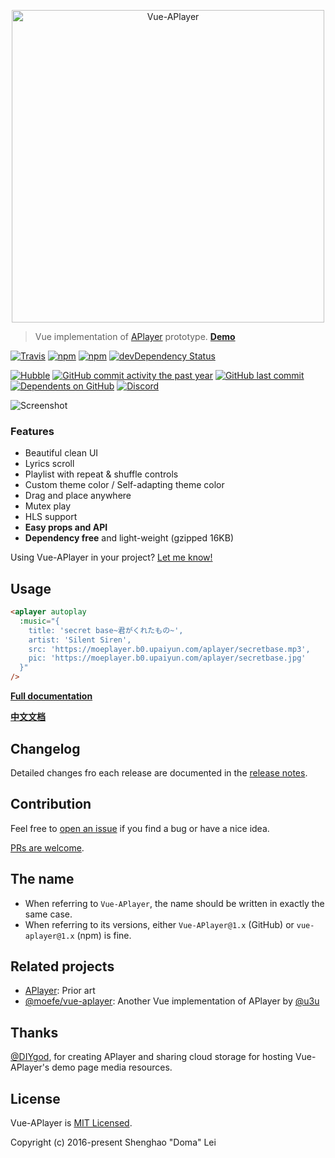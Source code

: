 <p align="center">
<img src="https://user-images.githubusercontent.com/34600369/41199820-c1d0f766-6c90-11e8-8785-a306e77dcfe5.png" alt="Vue-APlayer" width="500">

> Vue implementation of [APlayer](https://github.com/MoePlayer/APlayer) prototype.
[**Demo**](https://sevenoutman.github.io/vue-aplayer)


[![Travis](https://img.shields.io/travis/SevenOutman/vue-aplayer.svg?style=flat-square)](https://travis-ci.org/SevenOutman/vue-aplayer)
[![npm](https://img.shields.io/npm/v/vue-aplayer.svg?style=flat-square)](https://www.npmjs.com/package/vue-aplayer)
[![npm](https://img.shields.io/npm/dt/vue-aplayer.svg?style=flat-square)](https://www.npmjs.com/package/vue-aplayer)
[![devDependency Status](https://img.shields.io/david/dev/SevenOutman/vue-aplayer.svg?style=flat-square)](https://david-dm.org/SevenOutman/vue-aplayer#info=devDependencies)

[![Hubble](https://img.shields.io/badge/since-2016-409eff.svg?style=flat-square)](https://hubble.js.org/#/?owner=SevenOutman&repo=vue-aplayer&start)
[![GitHub commit activity the past year](https://img.shields.io/github/commit-activity/y/SevenOutman/vue-aplayer.svg?style=flat-square)](https://github.com/SevenOutman/vue-aplayer/commits/develop)
[![GitHub last commit](https://img.shields.io/github/last-commit/SevenOutman/vue-aplayer/develop.svg?style=flat-square)](https://github.com/SevenOutman/vue-aplayer/commits/develop)
[![Dependents on GitHub](https://img.shields.io/badge/Dependents-200+-FF53A1.svg?style=flat-square)](https://github.com/SevenOutman/vue-aplayer/network/dependents?dependent_type=REPOSITORY)
[![Discord](https://img.shields.io/badge/Discord-Join%20chat%20%E2%86%92-738bd7.svg?style=flat-square)](https://discord.gg/e3SeMJE)

![Screenshot](https://i.loli.net/2018/05/26/5b0912ce2e250.png)


### Features
- Beautiful clean UI
- Lyrics scroll
- Playlist with repeat & shuffle controls
- Custom theme color / Self-adapting theme color
- Drag and place anywhere
- Mutex play
- HLS support
- **Easy props and API**
- **Dependency free** and light-weight (gzipped 16KB)

Using Vue-APlayer in your project? [Let me know!](https://github.com/SevenOutman/vue-aplayer/issues/26)


## Usage

```HTML
<aplayer autoplay
  :music="{
    title: 'secret base~君がくれたもの~',
    artist: 'Silent Siren',
    src: 'https://moeplayer.b0.upaiyun.com/aplayer/secretbase.mp3',
    pic: 'https://moeplayer.b0.upaiyun.com/aplayer/secretbase.jpg'
  }"
/>
```
 [**Full documentation**](https://github.com/SevenOutman/vue-aplayer/blob/develop/docs/README.md)

 [**中文文档**](https://github.com/SevenOutman/vue-aplayer/blob/develop/docs/README.zh-CN.md)


## Changelog

Detailed changes fro each release are documented in the [release notes](https://github.com/SevenOutman/vue-aplayer/releases).


## Contribution

Feel free to [open an issue](https://github.com/SevenOutman/vue-aplayer/issues) if you find a bug or have a nice idea.

[PRs are welcome](https://github.com/SevenOutman/vue-aplayer/blob/master/docs/README.md#contribute).


## The name

- When referring to `Vue-APlayer`, the name should be written in exactly the same case.
- When referring to its versions, either `Vue-APlayer@1.x` (GitHub) or `vue-aplayer@1.x` (npm) is fine.


## Related projects

- [APlayer](https://github.com/MoePlayer/APlayer): Prior art
- [@moefe/vue-aplayer](https://github.com/MoePlayer/vue-aplayer): Another Vue implementation of APlayer by [@u3u](https://github.com/u3u)


## Thanks

[@DIYgod](https://github.com/DIYgod), for creating APlayer and sharing cloud storage for hosting Vue-APlayer's demo page media resources.


## License

Vue-APlayer is [MIT Licensed](https://github.com/SevenOutman/vue-aplayer/blob/master/LICENSE). 

Copyright (c) 2016-present Shenghao "Doma" Lei

